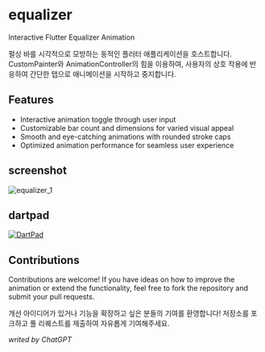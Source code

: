 # equalizer

Interactive Flutter Equalizer Animation


펄싱 바를 시각적으로 모방하는 동적인 플러터 애플리케이션을 호스트합니다. CustomPainter와 AnimationController의 힘을 이용하여, 사용자의 상호 작용에 반응하여 간단한 탭으로 애니메이션을 시작하고 중지합니다.


## Features

+ Interactive animation toggle through user input
+ Customizable bar count and dimensions for varied visual appeal
+ Smooth and eye-catching animations with rounded stroke caps
+ Optimized animation performance for seamless user experience


## screenshot

![equalizer_1](https://github.com/uphoon/equalizer/assets/3182587/8cf226c7-58e9-4024-a28f-b38af1692eea)


## dartpad

[![DartPad](https://github.com/uphoon/equalizer/assets/3182587/0f9ac0b2-0d90-497a-929d-b47d0d9f6bfb)](https://dartpad.dev/?id=d45563969f8b818d541ce39051decba2)


## Contributions

Contributions are welcome! If you have ideas on how to improve the animation or extend the functionality, feel free to fork the repository and submit your pull requests.

개선 아이디어가 있거나 기능을 확장하고 싶은 분들의 기여를 환영합니다! 저장소를 포크하고 풀 리퀘스트를 제출하여 자유롭게 기여해주세요.


*writed by ChatGPT*
